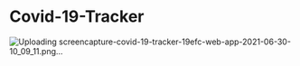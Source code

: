 # Covid-19-Tracker

![Uploading screencapture-covid-19-tracker-19efc-web-app-2021-06-30-10_09_11.png…]()
